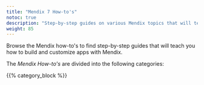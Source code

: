 ```yaml
---
title: "Mendix 7 How-to's"
notoc: true
description: "Step-by-step guides on various Mendix topics that will teach you how to build and customize apps."
weight: 85
---
```


Browse the Mendix how-to's to find step-by-step guides that will teach you how to build and customize apps with Mendix.

The *Mendix How-to's* are divided into the following categories:

{{% category_block %}}
